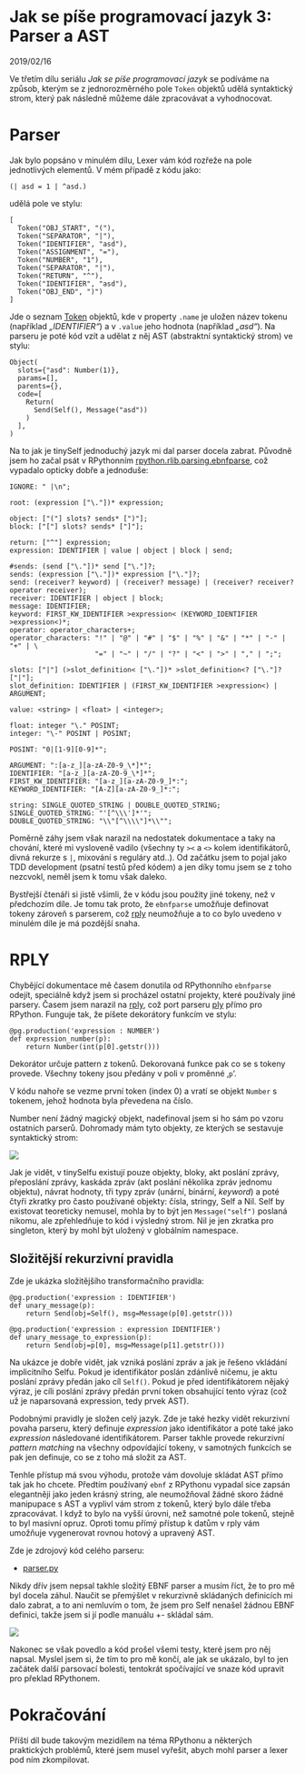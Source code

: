 # Jak se píše programovací jazyk 3: Parser a AST

2019/02/16

Ve třetím dílu seriálu *Jak se píše programovací jazyk* se podíváme na způsob, kterým se z jednorozměrného pole `Token` objektů udělá syntaktický strom, který pak následně můžeme dále zpracovávat a vyhodnocovat.

# Parser

Jak bylo popsáno v minulém dílu, Lexer vám kód rozřeže na pole jednotlivých elementů. V mém případě z kódu jako:

    (| asd = 1 | ^asd.)

udělá pole ve stylu:

    [
      Token("OBJ_START", "("),
      Token("SEPARATOR", "|"),
      Token("IDENTIFIER", "asd"),
      Token("ASSIGNMENT", "="),
      Token("NUMBER", "1"),
      Token("SEPARATOR", "|"),
      Token("RETURN", "^"),
      Token("IDENTIFIER", "asd"),
      Token("OBJ_END", ")")
    ]

Jde o seznam [Token](https://github.com/solanolabs/rply/blob/master/rply/token.py) objektů, kde v property `.name` je uložen název tokenu (například *„IDENTIFIER“*) a v `.value` jeho hodnota (například *„asd“*). Na parseru je poté kód vzít a udělat z něj AST (abstraktní syntaktický strom) ve stylu:

    Object(
      slots={"asd": Number(1)},
      params=[],
      parents={},
      code=[
        Return(
          Send(Self(), Message("asd"))
        )
      ],
    )

Na to jak je tinySelf jednoduchý jazyk mi dal parser docela zabrat. Původně jsem ho začal psát v RPythonním [rpython.rlib.parsing.ebnfparse](http://rpython.readthedocs.io/en/latest/rlib.html#ebnf), což vypadalo opticky dobře a jednoduše:

    IGNORE: " |\n";
    
    root: (expression ["\."])* expression;
    
    object: ["("] slots? sends* [")"];
    block: ["["] slots? sends* ["]"];
    
    return: ["^"] expression;
    expression: IDENTIFIER | value | object | block | send;
    
    #sends: (send ["\."])* send ["\."]?;
    sends: (expression ["\."])* expression ["\."]?;
    send: (receiver? keyword) | (receiver? message) | (receiver? receiver? operator receiver);
    receiver: IDENTIFIER | object | block;
    message: IDENTIFIER;
    keyword: FIRST_KW_IDENTIFIER >expression< (KEYWORD_IDENTIFIER >expression<)*;
    operator: operator_characters+;
    operator_characters: "!" | "@" | "#" | "$" | "%" | "&" | "*" | "-" | "+" | \
                         "=" | "~" | "/" | "?" | "<" | ">" | "," | ";";
    
    slots: ["|"] (>slot_definition< ["\."])* >slot_definition<? ["\."]? ["|"];
    slot_definition: IDENTIFIER | (FIRST_KW_IDENTIFIER >expression<) | ARGUMENT;
    
    value: <string> | <float> | <integer>;
    
    float: integer "\." POSINT;
    integer: "\-" POSINT | POSINT;
    
    POSINT: "0|[1-9][0-9]*";
    
    ARGUMENT: ":[a-z_][a-zA-Z0-9_\*]*";
    IDENTIFIER: "[a-z_][a-zA-Z0-9_\*]*";
    FIRST_KW_IDENTIFIER: "[a-z_][a-zA-Z0-9_]*:";
    KEYWORD_IDENTIFIER: "[A-Z][a-zA-Z0-9_]*:";
    
    string: SINGLE_QUOTED_STRING | DOUBLE_QUOTED_STRING;
    SINGLE_QUOTED_STRING: "'[^\\\']*'";
    DOUBLE_QUOTED_STRING: "\\"[^\\\\"]*\\"";

Poměrně záhy jsem však narazil na nedostatek dokumentace a taky na chování, které mi vysloveně vadilo (všechny ty `><` a `<>` kolem identifikátorů, divná rekurze s `|`, mixování s reguláry atd..). Od začátku jsem to pojal jako TDD development (psatní testů před kódem) a jen díky tomu jsem se z toho nezcvokl, neměl jsem k tomu však daleko.

Bystřejší čtenáři si jistě všimli, že v kódu jsou použity jiné tokeny, než v předchozím díle. Je tomu tak proto, že `ebnfparse` umožňuje definovat tokeny zároveň s parserem, což [rply](https://rply.readthedocs.io/) neumožňuje a to co bylo uvedeno v minulém díle je má pozdější snaha.

# RPLY

Chybějící dokumentace mě časem donutila od RPythonního `ebnfparse` odejít, speciálně když jsem si procházel ostatní projekty, které používaly jiné parsery. Časem jsem narazil na [rply](https://rply.readthedocs.io/en/latest/), což port parseru [ply](https://github.com/dabeaz/ply) přímo pro RPython. Funguje tak, že píšete dekorátory funkcím ve stylu:

    @pg.production('expression : NUMBER')
    def expression_number(p):
        return Number(int(p[0].getstr()))

Dekorátor určuje pattern z tokenů. Dekorovaná funkce pak co se s tokeny provede. Všechny tokeny jsou předány v poli v proměnné ‚`p`‘.

V kódu nahoře se vezme první token (index 0) a vratí se objekt `Number` s tokenem, jehož hodnota byla převedena na číslo.

Number není žádný magický objekt, nadefinoval jsem si ho sám po vzoru ostatních parserů. Dohromady mám tyto objekty, ze kterých se sestavuje syntaktický strom:

![](ast-74fbf28f-f1c2-4914-8a9f-9fed2cc2f39a.png)

Jak je vidět, v tinySelfu existují pouze objekty, bloky, akt poslání zprávy, přeposlání zprávy, kaskáda zpráv (akt poslání několika zpráv jednomu objektu), návrat hodnoty, tři typy zpráv (unární, binární, *keyword*) a poté čtyři zkratky pro často používané objekty: čísla, stringy, Self a Nil. Self by existovat teoreticky nemusel, mohla by to být jen `Message("self")` poslaná nikomu, ale zpřehledňuje to kód i výsledný strom. Nil je jen zkratka pro singleton, který by mohl být uložený v globálním namespace.

## Složitější rekurzivní pravidla

Zde je ukázka složitějšího transformačního pravidla:

    @pg.production('expression : IDENTIFIER')
    def unary_message(p):
        return Send(obj=Self(), msg=Message(p[0].getstr()))
    
    @pg.production('expression : expression IDENTIFIER')
    def unary_message_to_expression(p):
        return Send(obj=p[0], msg=Message(p[1].getstr()))

Na ukázce je dobře vidět, jak vzniká poslání zpráv a jak je řešeno vkládání implicitního Selfu. Pokud je identifikátor poslán zdánlivě ničemu, je aktu poslání zprávy předán jako cíl `Self()`. Pokud je před identifikátorem nějaký výraz, je cíli poslání zprávy předán první token obsahující tento výraz (což už je naparsovaná expression, tedy prvek AST).

Podobnými pravidly je složen celý jazyk. Zde je také hezky vidět rekurzivní povaha parseru, který definuje *expression* jako identifikátor a poté také jako *expression* následované identifikátorem. Parser takhle provede rekurzivní *pattern matching* na všechny odpovídající tokeny, v samotných funkcích se pak jen definuje, co se z toho má složit za AST.

Tenhle přístup má svou výhodu, protože vám dovoluje skládat AST přímo tak jak ho chcete. Předtím používaný `ebnf` z RPythonu vypadal sice zapsán elegantněji jako jeden krásný string, ale neumožňoval žádné skoro žádné manipupace s AST a vyplivl vám strom z tokenů, který bylo dále třeba zpracovávat. I když to bylo na vyšší úrovni, než samotné pole tokenů, stejně to byl masivní opruz. Oproti tomu přímý přístup k datům v rply vám umožňuje vygenerovat rovnou hotový a upravený AST.

Zde je zdrojový kód celého parseru:

- [parser.py](https://github.com/Bystroushaak/tinySelf/blob/master/src/tinySelf/parser/parser.py)

Nikdy dřív jsem nepsal takhle složitý EBNF parser a musím říct, že to pro mě byl docela záhul. Naučit se přemýšlet v rekurzivně skládaných definicích mi dalo zabrat, a to ani nemluvím o tom, že jsem pro Self nenašel žádnou EBNF definici, takže jsem si jí podle manuálu +- skládal sám.

![](passing_tests-c31b9d44-58ff-41b6-86d5-1822cc02f8e3.png)

Nakonec se však povedlo a kód prošel všemi testy, které jsem pro něj napsal. Myslel jsem si, že tím to pro mě končí, ale jak se ukázalo, byl to jen začátek další parsovací bolesti, tentokrát spočívající ve snaze kód upravit pro překlad RPythonem.

# Pokračování

Příští díl bude takovým mezidílem na téma RPythonu a některých praktických problémů, které jsem musel vyřešit, abych mohl parser a lexer pod ním zkompilovat.